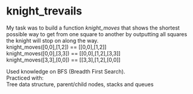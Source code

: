 # knight_trevails
<p>My task was to build a function <em>knight_moves</em> that shows the shortest possible way to get from one square to another
by outputting all squares<br>
the knight will stop on along the way.<br>
knight_moves([0,0],[1,2]) == [[0,0],[1,2]]<br>
knight_moves([0,0],[3,3]) == [[0,0],[1,2],[3,3]]<br>
knight_moves([3,3],[0,0]) == [[3,3],[1,2],[0,0]]</p>
<p>Used knowledge on BFS (Breadth First Search). <br>
Practiced with:<br>
Tree data structure, parent/child nodes, stacks and queues </p>

